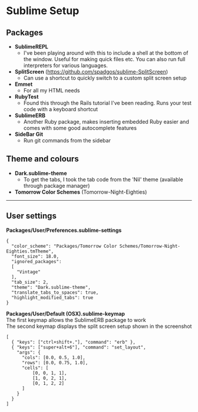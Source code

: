 # Sublime Setup

## Packages
+ **SublimeREPL**
  - I've been playing around with this to include a shell at the bottom of the window. Useful for making quick files etc. You can also run full interpreters for various languages.
+ **SplitScreen** (https://github.com/spadgos/sublime-SplitScreen)
  - Can use a shortcut to quickly switch to a custom split screen setup
+ **Emmet**
  - For all my HTML needs
+ **RubyTest**
  - Found this through the Rails tutorial I've been reading. Runs your test code with a keyboard shortcut
+ **SublimeERB**
  - Another Ruby package, makes inserting embedded Ruby easier and comes with some good autocomplete features
+ **SideBar Git**
  - Run git commands from the sidebar

## Theme and colours
+ **Dark.sublime-theme**
  - To get the tabs, I took the tab code from the 'Nil' theme (available through package manager)
+ **Tomorrow Color Schemes** (Tomorrow-Night-Eighties)
---
## User settings
**Packages/User/Preferences.sublime-settings**  
    
    {
      "color_scheme": "Packages/Tomorrow Color Schemes/Tomorrow-Night-Eighties.tmTheme",
      "font_size": 18.0,
      "ignored_packages":
      [
        "Vintage"
      ],
      "tab_size": 2,
      "theme": "Dark.sublime-theme",
      "translate_tabs_to_spaces": true,
      "highlight_modified_tabs": true
    }

**Packages/User/Default (OSX).sublime-keymap**  
The first keymap allows the SublimeERB package to work  
The second keymap displays the split screen setup shown in the screenshot  

    [
      { "keys": ["ctrl+shift+."], "command": "erb" },
      { "keys": ["super+alt+6"], "command": "set_layout",
        "args": {
          "cols": [0.0, 0.5, 1.0],
          "rows": [0.0, 0.75, 1.0],
          "cells": [
              [0, 0, 1, 1],
              [1, 0, 2, 1],
              [0, 1, 2, 2]
          ]
        } 
      }
    ]
